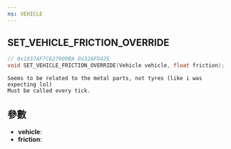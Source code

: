 ```yaml
---
ns: VEHICLE
---
```

## SET_VEHICLE_FRICTION_OVERRIDE

```c
// 0x1837AF7C627009BA 0x32AFD42E
void SET_VEHICLE_FRICTION_OVERRIDE(Vehicle vehicle, float friction);
```

```
Seems to be related to the metal parts, not tyres (like i was expecting lol)  
Must be called every tick.  
```

## 參數
* **vehicle**: 
* **friction**: 

